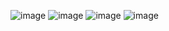 ![image](https://user-images.githubusercontent.com/100136154/201531114-c47e983b-7fa2-4768-9de2-29a2e26e8781.png)
![image](https://user-images.githubusercontent.com/100136154/201531119-afbbfc35-0c62-4d53-a731-8abc651cff04.png)
![image](https://user-images.githubusercontent.com/100136154/201531125-e79855fc-a59b-4580-978a-842eafec134a.png)
![image](https://user-images.githubusercontent.com/100136154/201531131-160fda48-3f39-45e9-9a17-098d2bad35be.png)
